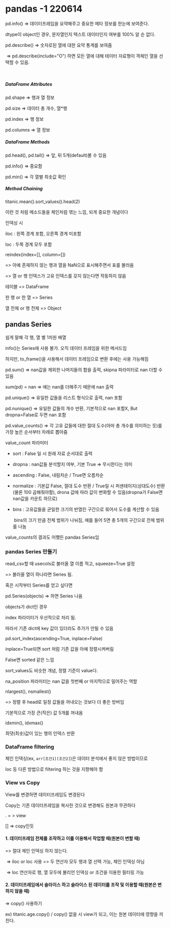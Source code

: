 # pandas -1 220614



pd.info() => 데이터프레임을 요약해주고 중요한 메타 정보를 한눈에 보여준다.

dtype이 object인 경우, 문자열인지 텍스트 데이터인지 여부를 100% 알 순 없다.



pd.describe() => 숫자로된 열에 대한 요약 통계를 보여줌

​	=> pd.describe(include="O") 하면 모든 열에 대해 테이터 자료형이 객체인 열을  선택할 수 있음.

​	

##### DataFrame Attributes

pd.shape => 행과 열 정보

pd.size => 데이터 총 개수, 열*행 

pd.index => 행 정보

pd.columns => 열 정보



##### DataFrame Methods

pd.head(), pd.tail() => 앞, 뒤 5개(default)볼 수 있음

pd.info() => 중요함

pd.min() => 각 열별 최솟값 확인



##### Method Chaining

titanic.mean().sort_values().head(2)

이런 것 처럼 메소드들을 체인처럼 엮는 느낌, 되게 중요한 개념이다





인덱싱 시

iloc : 왼쪽 경계 포함, 오른쪽 경계 미포함

loc : 두쪽 경계 모두 포함





reindex(index=[], column=[])

=> 아예 존재하지 않는 행과 열을 NaN으로 표시해주면서 표를 불러옴

=> 열 or 행 인덱스가 고유 인덱스를 갖지 않는다면 작동하지 않음



테이블 => DataFrame

한 행 or 한 열 => Series

열 전체 or 행 전체 => Object





## pandas Series

쉽게 말해 각 행, 열 별 1차원 배열

info()는 Series에 사용 불가. 오직 데이터 프레임을 위한 메서드임

하지만, to_frame()을 사용해서 데이터 프레임으로 변환 후에는 사용 가능해짐



pd.sum() => nan값을 제외한 나머지들의 합을 출력, skipna 파라미터로 nan 더할 수 있음

sum(pd) = nan => 얘는 nan를 더해주기 때문에 nan 출력



pd.unique() => 유일한 값들을 리스트 형식으로 출력, nan 포함

pd.nunique() =>  유일한 값들의 개수 반환, 기본적으로 nan 포함X, But dropna=False로 두면 nan 포함



pd.value_counts() => 각 고유 값들에 대한 절대 도수(아마 총 개수를 의미하는 듯)를 가장 높은 순서부터 차례로 뽑아줌

value_count 파라미터

- sort : False 일 시 원래 자료 순서대로 출력

- dropna : nan값들 분석할지 여부, 기본 True => 무시한다는 의미

- ascending : False, 내림차순 / True면 오름차순

- normalize : 기본값 False, 절대 도수 반환 / True일 시 퍼센테이지(상대도수) 반환(물론 100 곱해줘야함), drona 값에 따라 값이 변화할 수 있음(dropna가 False면 nan값을 카운트 하므로)

- bins : 고유값들을 균일한 크기의 반열린 구간으로 묶어서 도수를 계산할 수 있음

  ​	bins의 크기 만큼 전체 범위가 나눠짐, 예를 들어 5면 총 5개의 구간으로 전체 범위를 나눔



value_counts의 결과도 어쨌든 pandas Series임





### pandas Series 만들기

read_csv할 때 usecols로 불러올 열 이름 적고, squeeze=True 설정

=> 불러올 열이 하나라면 Series 됨.



혹은 시작부터 Series를 얻고 싶다면

pd.Series(objects) => 하면 Series 나옴



objects가 dict인 경우

index 파라미터가 우선적으로 처리 됨.

따라서 기존 dict에 key 값이 있더라도 추가가 안될 수 있음





pd.sort_index(ascending=True, inplace=False)

inplace=True되면 sort 처럼 기존 값을 아예 정렬시켜버림

False면 sorted 같은 느낌



sort_values도 비슷한 개념, 정렬 기준이 value다.

na_position 파라미터는 nan 값을 첫번째 or 마지막으로 밀어주는 역할



nlargest(), nsmallest()

=> 정렬 후 head로 일정 값들을 꺼내오는 것보다 더 좋은 방버임

기본적으로 가장 큰(작은) 값 5개를 꺼내옴



idxmin(), idxmax()

최댓(최솟)값이 있는 행의 인덱스 반환



### DataFrame filtering



체인 인덱싱(ex, ```arr[조건1][조건2]```)은 데이터 분석에서 좋지 않은 방법이므로

loc 등 다른 방법으로 filtering 하는 것을 지향해야 함





### View vs Copy



View를 변경하면 데이터프레임도 변경된다

Copy는 기존 데이터프레임을 복사한 것으로 변경해도 원본과 무관하다



. = > view

[] => copy인듯



#### 1. 데이터프레임 전체를 조작하고 이를 이용해서 작업할 때(원본이 변할 때)

=> 절대 체인 인덱싱 하지 않는다.

​	=> iloc or loc 사용 => 두 연산자 모두 행과 열 선택 가능, 체인 인덱싱 아님

​	=> loc 연산자로 행, 열 모두에 불리언 인덱싱 or 조건을 이용한 필터링 가능



#### 2. 데이터프레임에서 슬라이스 하고 슬라이스 된 데이터를 조작 및 이용할 때(원본은 변하지 않을 때)

=> copy() 사용하기

ex) titanic.age.copy() / copy() 없을 시 view가 되고, 이는 원본 데이터에 영향을 끼친다.

